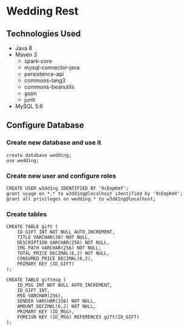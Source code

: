 # Wedding Rest #
## Technologies Used ##
- Java 8
- Maven 3
    - spark-core
    - mysql-connector-java
    - persistence-api
    - commons-lang3
    - commons-beanutils
    - gson
    - junit
- MySQL 5.6

## Configure Database ##
### Create new database and use it ###
```
create database wedding;
use wedding;
```

### Create new user and configure roles ###
```
CREATE USER w3dd1ng IDENTIFIED BY '9cEmpKmY';
grant usage on *.* to w3dd1ng@localhost identified by '9cEmpKmY';
grant all privileges on wedding.* to w3dd1ng@localhost;
```

### Create tables ###
```
CREATE TABLE gift (
	ID_GIFT INT NOT NULL AUTO_INCREMENT,
	TITLE VARCHAR(30) NOT NULL,
	DESCRIPTION VARCHAR(256) NOT NULL,
	IMG_PATH VARCHAR(256) NOT NULL,
	TOTAL_PRICE DECIMAL(6,2) NOT NULL,
	CONSUMED_PRICE DECIMAL(6,2),
	PRIMARY KEY (ID_GIFT)
);

CREATE TABLE giftmsg (
	ID_MSG INT NOT NULL AUTO_INCREMENT,
	ID_GIFT INT,
	MSG VARCHAR(256),
	SENDER VARCHAR(256) NOT NULL,
	AMOUNT DECIMAL(6,2) NOT NULL,
	PRIMARY KEY (ID_MSG),
	FOREIGN KEY (ID_MSG) REFERENCES gift(ID_GIFT)
);
```